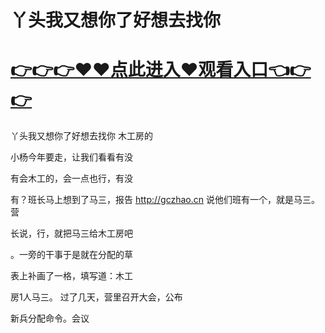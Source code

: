 # 丫头我又想你了好想去找你

# <a href="https://github.com/bitezs/bite/issues/1">👉👉👉♥♥点此进入♥观看入口👈👉👉</a>

丫头我又想你了好想去找你
木工房的

小杨今年要走，让我们看看有没

有会木工的，会一点也行，有没

有？班长马上想到了马三，报告
http://gczhao.cn
说他们班有一个，就是马三。营

长说，行，就把马三给木工房吧

。一旁的干事于是就在分配的草

表上补画了一格，填写道：木工

房1人马三。
过了几天，营里召开大会，公布

新兵分配命令。会议
